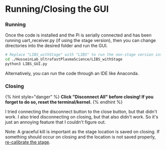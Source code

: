 # Running/Closing the GUI

### Running

Once the code is installed and the Pi is serially connected and has been running uart\_receiver.py (if using the stage version), then you can change directories into the desired folder and run the GUI.

```bash
# Replace "LIBS_withStage" with "LIBS" to run the non-stage version instead
cd ./HusseinLab_UltrafastPlasmaScience/LIBS_withStage
python3 LIBS_GUI.py
```

Alternatively, you can run the code through an IDE like Anaconda.

### Closing

{% hint style="danger" %}
**Click "Disconnect All" before closing! If you forget to do so, reset the terminal/kernel.**&#x20;
{% endhint %}

I tried connecting the disconnect button to the close button, but that didn't work. I also tried disconnecting on closing, but that also didn't work. So it's just an annoying feature that I couldn't figure out.

Note: A graceful kill is important as the stage location is saved on closing. If something should occur on closing and the location is not saved properly,[ re-calibrate the stage](../hardware-overview/stage.md).
